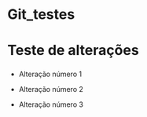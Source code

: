 # Git_testes <h1>

# Teste de alterações <h3>

* Alteração número 1

* Alteração número 2

* Alteração número 3